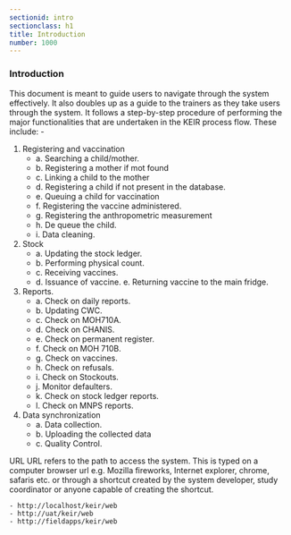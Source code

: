 ```yaml
---
sectionid: intro
sectionclass: h1
title: Introduction
number: 1000
---
```



### Introduction

This document is meant to guide users to navigate through the system effectively. It also doubles up as a guide to the trainers as they take users through the system.
It follows a step-by-step procedure of performing the major functionalities that are undertaken in the KEIR process flow. These include: -
1.	Registering and vaccination
	* a.	Searching a child/mother.
	* b.	Registering a mother if mot found
	* c.	Linking a child to the mother
	* d.	Registering a child if not present in the database.
	* e.	Queuing a child for vaccination
	* f.	Registering the vaccine administered.
	* g.	Registering the anthropometric measurement
	* h.	De queue the child.
	* i.	Data cleaning.
2.	Stock
	* a.	Updating the stock ledger.
	* b.	Performing physical count.
	* c.	Receiving vaccines.
	* d.	Issuance of vaccine.
	e.	Returning vaccine to the main fridge.
3.	Reports.
	* a.	Check on daily reports.
	* b.	Updating CWC.
	* c.	Check on MOH710A.
	* d.	Check on CHANIS.
	* e.	Check on permanent register.
	* f.	Check on MOH 710B.
	* g.	Check on vaccines.
	* h.	Check on refusals.
	* i.	Check on Stockouts.
	* j.	Monitor defaulters.
	* k.	Check on stock ledger reports.
	* l.	Check on MNPS reports.
4.	Data synchronization
	* a.	Data collection.
	* b.	Uploading the collected data
	* c.	Quality Control.


URL
URL refers to the path to access the system. This is typed on a computer browser url e.g. Mozilla fireworks, Internet explorer, chrome, safaris etc. or through a shortcut created by the system developer, study coordinator or anyone capable of creating the shortcut.

	- http://localhost/keir/web
	- http://uat/keir/web
	- http://fieldapps/keir/web

			


























